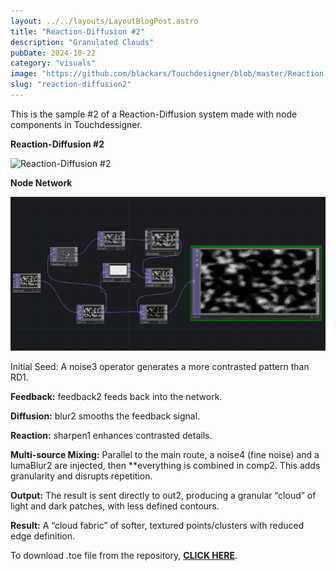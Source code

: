 ```yaml
---
layout: ../../layouts/LayoutBlogPost.astro
title: "Reaction-Diffusion #2"
description: "Granulated Clouds"
pubDate: 2024-10-22
category: "visuals"
image: "https://github.com/blackars/Touchdesigner/blob/master/Reaction-Diffusion/rd2-16-9.webp?raw=true"
slug: "reaction-diffusion2"
---
```



This is the sample #2 of a Reaction-Diffusion system made with node components in Touchdessigner. 

**Reaction-Diffusion #2** 

![Reaction-Diffusion #2](https://github.com/blackars/Touchdesigner/blob/master/Reaction-Diffusion/rd2-16-9.webp?raw=true)

**Node Network** 

![Node Network to reaction-diffusion system #2](https://github.com/blackars/Touchdesigner/blob/master/Reaction-Diffusion/rd2-td-node.png?raw=true)

Initial Seed: A noise3 operator generates a more contrasted pattern than RD1.

**Feedback:** feedback2 feeds back into the network.

**Diffusion:** blur2 smooths the feedback signal.

**Reaction:** sharpen1 enhances contrasted details.

**Multi-source Mixing:** Parallel to the main route, a noise4 (fine noise) and a lumaBlur2 are injected, then **everything is combined in comp2. This adds granularity and disrupts repetition.

**Output:** The result is sent directly to out2, producing a granular “cloud” of light and dark patches, with less defined contours.

**Result:** A “cloud fabric” of softer, textured points/clusters with reduced edge definition.


To download .toe file from the repository, **[CLICK HERE](https://github.com/blackars/Touchdesigner/tree/master/Reaction-Diffusion)**.